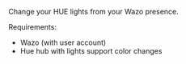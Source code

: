 Change your HUE lights from your Wazo presence.

Requirements:

- Wazo (with user account)
- Hue hub with lights support color changes
